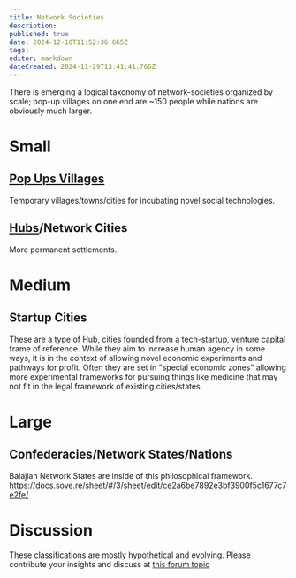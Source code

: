 ```yaml
---
title: Network Societies
description: 
published: true
date: 2024-12-10T11:52:36.665Z
tags: 
editor: markdown
dateCreated: 2024-11-29T13:41:41.766Z
---
```


There is emerging a logical taxonomy of network-societies organized by scale; pop-up villages on one end are ~150 people while nations are obviously much larger.
# Small
## [Pop Ups Villages](/network-societies/pop-ps)
Temporary villages/towns/cities for incubating novel social technologies.

## [Hubs](/Network-Societies/Hubs)/Network Cities
More permanent settlements.

# Medium
## Startup Cities
These are a type of Hub, cities founded from a tech-startup, venture capital frame of reference. While they aim to increase human agency in some ways, it is in the context of allowing novel economic experiments and pathways for profit. Often they are set in "special economic zones" allowing more experimental frameworks for pursuing things like medicine that may not fit in the legal framework of existing cities/states.


# Large
## Confederacies/Network States/Nations
Balajian Network States are inside of this philosophical framework.
https://docs.sove.re/sheet/#/3/sheet/edit/ce2a6be7892e3bf3900f5c1677c7e2fe/

# Discussion
These classifications are mostly hypothetical and evolving. Please contribute your insights and discuss at [this forum topic](https://forum.sove.re/topic/34/taxonomy-of-network-societies)